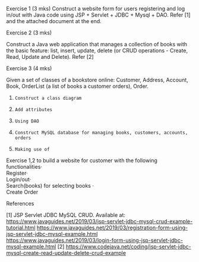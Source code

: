 Exercise 1 (3 mks)
Construct a website form for users registering and log in/out with Java code using JSP + Servlet + JDBC + Mysql + DAO. Refer [1] and the attached document at the end.
 
Exercise 2 (3 mks)

Construct a Java web application that manages a collection of books with the basic feature: list, insert, update, delete (or CRUD operations - Create, Read, Update and Delete). Refer [2]

Exercise 3 (4 mks)

Given a set of classes of a bookstore online:
Customer, Address, Account, Book, OrderList (a list of books a customer orders), Order. 
1.     Construct a class diagram 
2.     Add attributes
3.     Using DAO 
4.     Construct MySQL database for managing books, customers, accounts, orders 
5.     Making use of
Exercise 1,2 to build a website for customer with the following functionalities·   
Register·   
Login/out·   
Search(books) for selecting books ·   
Create Order

References 
 
[1] JSP Servlet JDBC MySQL CRUD. Available at:
https://www.javaguides.net/2019/03/jsp-servlet-jdbc-mysql-crud-example-tutorial.html
https://www.javaguides.net/2019/03/registration-form-using-jsp-servlet-jdbc-mysql-example.html
https://www.javaguides.net/2019/03/login-form-using-jsp-servlet-jdbc-mysql-example.html
[2] https://www.codejava.net/coding/jsp-servlet-jdbc-mysql-create-read-update-delete-crud-example